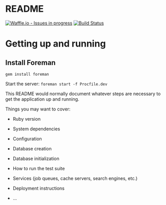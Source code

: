 # README

[![Waffle.io - Issues in progress](https://badge.waffle.io/ServiceInnovationLab/PresenceChecker.png?label=in%20progress&title=In%20Progress)](http://waffle.io/ServiceInnovationLab/PresenceChecker)
[![Build Status](https://travis-ci.org/ServiceInnovationLab/PresenceChecker.svg?branch=master)](https://travis-ci.org/ServiceInnovationLab/PresenceChecker)

# Getting up and running

## Install Foreman

`gem install foreman`

Start the server:
`foreman start -f Procfile.dev`

This README would normally document whatever steps are necessary to get the
application up and running.

Things you may want to cover:

* Ruby version

* System dependencies

* Configuration

* Database creation

* Database initialization

* How to run the test suite

* Services (job queues, cache servers, search engines, etc.)

* Deployment instructions

* ...
